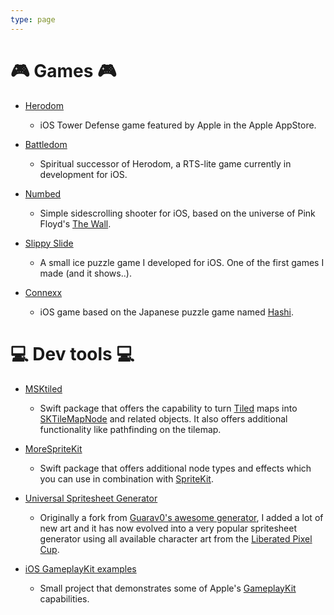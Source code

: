 ```yaml
---
type: page
---
```


# :video_game: Games :video_game:

- [Herodom](/projects/herodom/)
    - iOS Tower Defense game featured by Apple in the Apple AppStore.

- [Battledom](/projects/battledom/)
    - Spiritual successor of Herodom, a RTS-lite game currently in development for iOS.

- [Numbed](https://apps.apple.com/us/app/numbed/id841975891)
    - Simple sidescrolling shooter for iOS, based on the universe of Pink Floyd's [The Wall](https://en.wikipedia.org/wiki/The_Wall).

- [Slippy Slide](https://apps.apple.com/us/app/slippy-slide/id911034356)
    - A small ice puzzle game I developed for iOS. One of the first games I made (and it shows..).

- [Connexx](https://apps.apple.com/us/app/connexx/id1198001137)
    - iOS game based on the Japanese puzzle game named [Hashi](https://en.wikipedia.org/wiki/Hashiwokakero).

# :computer: Dev tools :computer:

- [MSKtiled](https://github.com/sanderfrenken/MSKTiled)
    - Swift package that offers the capability to turn [Tiled](https://www.mapeditor.org) maps into [SKTileMapNode](https://developer.apple.com/documentation/spritekit/sktilemapnode) and related objects. It also offers additional functionality like pathfinding on the tilemap.

- [MoreSpriteKit](https://github.com/sanderfrenken/MoreSpriteKit)
    - Swift package that offers additional node types and effects which you can use in combination with [SpriteKit](https://developer.apple.com/spritekit/).

- [Universal Spritesheet Generator](https://github.com/sanderfrenken/Universal-LPC-Spritesheet-Character-Generator)
    - Originally a fork from [Guarav0's awesome generator](https://github.com/Gaurav0/Universal-LPC-Spritesheet-Character-Generator), I added a lot of new art and it has now evolved into a very popular spritesheet generator using all available character art from the [Liberated Pixel Cup](https://lpc.opengameart.org). 

- [iOS GameplayKit examples](https://github.com/sanderfrenken/ios-gamekit-examples)
    - Small project that demonstrates some of Apple's [GameplayKit](https://developer.apple.com/documentation/gameplaykit) capabilities.